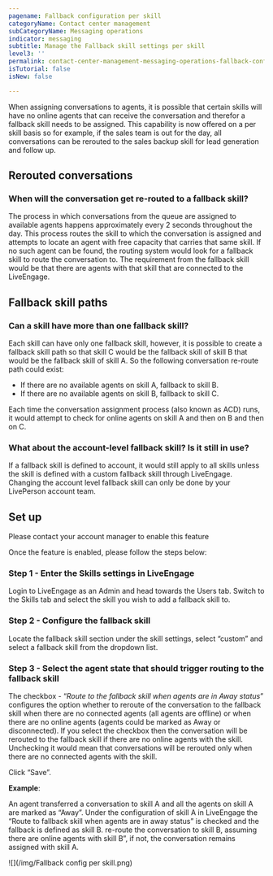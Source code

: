 ```yaml
---
pagename: Fallback configuration per skill
categoryName: Contact center management
subCategoryName: Messaging operations
indicator: messaging
subtitle: Manage the Fallback skill settings per skill
level3: ''
permalink: contact-center-management-messaging-operations-fallback-configuration-per-skill.html
isTutorial: false
isNew: false

---
```

When assigning conversations to agents, it is possible that certain skills will have no online agents that can receive the conversation and therefor a fallback skill needs to be assigned. This capability is now offered on a per skill basis so for example, if the sales team is out for the day, all conversations can be rerouted to the sales backup skill for lead generation and follow up.

## Rerouted conversations

### When will the conversation get re-routed to a fallback skill?

The process in which conversations from the queue are assigned to available agents happens approximately every 2 seconds throughout the day. This process routes the skill to which the conversation is assigned and attempts to locate an agent with free capacity that carries that same skill. If no such agent can be found, the routing system would look for a fallback skill to route the conversation to. The requirement from the fallback skill would be that there are agents with that skill that are connected to the LiveEngage.

## Fallback skill paths

### Can a skill have more than one fallback skill?

Each skill can have only one fallback skill, however, it is possible to create a fallback skill path so that skill C would be the fallback skill of skill B that would be the fallback skill of skill A. So the following conversation re-route path could exist:

* If there are no available agents on skill A, fallback to skill B.
* If there are no available agents on skill B, fallback to skill C.

Each time the conversation assignment process (also known as ACD) runs, it would attempt to check for online agents on skill A and then on B and then on C.

### What about the account-level fallback skill? Is it still in use?

If a fallback skill is defined to account, it would still apply to all skills unless the skill is defined with a custom fallback skill through LiveEngage. Changing the account level fallback skill can only be done by your LivePerson account team.

## Set up

Please contact your account manager to enable this feature

Once the feature is enabled, please follow the steps below:

### Step 1 - Enter the Skills settings in LiveEngage

Login to LiveEngage as an Admin and head towards the Users tab. Switch to the Skills tab and select the skill you wish to add a fallback skill to.

### Step 2 - Configure the fallback skill

Locate the fallback skill section under the skill settings, select “custom” and select a fallback skill from the dropdown list.

### Step 3 - Select the agent state that should trigger routing to the fallback skill

The checkbox - “_Route to the fallback skill when agents are in Away status_” configures the option whether to reroute of the conversation to the fallback skill when there are no connected agents (all agents are offline) or when there are no online agents (agents could be marked as Away or disconnected). If you select the checkbox then the conversation will be rerouted to the fallback skill if there are no online agents with the skill. Unchecking it would mean that conversations will be rerouted only when there are no connected agents with the skill.

Click “Save”.

**Example**:

An agent transferred a conversation to skill A and all the agents on skill A are marked as “Away”. Under the configuration of skill A in LiveEngage the “Route to fallback skill when agents are in away status” is checked and the fallback is defined as skill B. re-route the conversation to skill B, assuming there are online agents with skill B”, if not, the conversation remains assigned with skill A.

![](/img/Fallback config per skill.png)
